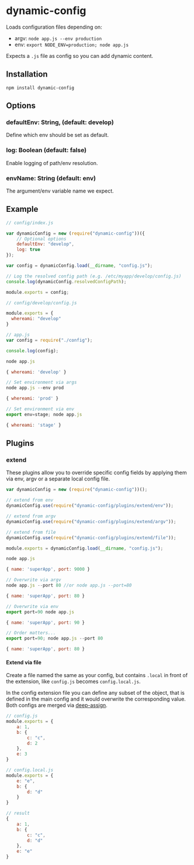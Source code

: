 # dynamic-config

Loads configuration files depending on:

  - argv: `node app.js --env production`
  - env: `export NODE_ENV=production; node app.js`

Expects a `.js` file as config so you can add dynamic content.

## Installation

```
npm install dynamic-config
```

## Options

### defaultEnv: String, (default: develop)

Define which env should be set as default.

### log: Boolean (default: false)

Enable logging of path/env resolution.

### envName: String (default: env)

The argument/env variable name we expect.

## Example

```javascript
// config/index.js

var dynamicConfig = new (require("dynamic-config"))({
    // Optional options
    defaultEnv: "develop",
    log: true
});

var config = dynamicConfig.load(__dirname, "config.js");

// Log the resolved config path (e.g. /etc/myapp/develop/config.js)
console.log(dynamicConfig.resolvedConfigPath);

module.exports = config;
```

```javascript
// config/develop/config.js

module.exports = {
  whereami: "develop"
}
```

```javascript
// app.js
var config = require("./config");

console.log(config);
```

```javascript
node app.js

{ whereami: 'develop' }

// Set environment via args
node app.js --env prod

{ whereami: 'prod' }

// Set environment via env
export env=stage; node app.js

{ whereami: 'stage' }
```





## Plugins

### extend

These plugins allow you to override specific config fields by applying them via env, argv or a separate local config file.

```javascript
var dynamicConfig = new (require("dynamic-config"))();

// extend from env
dynamicConfig.use(require("dynamic-config/plugins/extend/env"));

// extend from argv
dynamicConfig.use(require("dynamic-config/plugins/extend/argv"));

// extend from file
dynamicConfig.use(require("dynamic-config/plugins/extend/file"));

module.exports = dynamicConfig.load(__dirname, "config.js");
```

```javascript
node app.js

{ name: 'superApp', port: 9000 }

// Overwrite via argv
node app.js --port 80 //or node app.js --port=80

{ name: 'superApp', port: 80 }

// Overwrite via env
export port=90 node app.js

{ name: 'superApp', port: 90 }

// Order matters...
export port=90; node app.js --port 80

{ name: 'superApp', port: 80 }
```

#### Extend via file
Create a file named the same as your config, but contains `.local` in front of the extension, like `config.js` becomes `config.local.js`.

In the config extension file you can define any subset of the object, that is defined in the main config and it would overwrite the corresponding value. Both configs are merged via [deep-assign](https://github.com/sindresorhus/deep-assign).

```javascript
// config.js
module.exports = {
    a: 1,
    b: {
        c: "c",
        d: 2
    },
    e: 3
}

// config.local.js
module.exports = {
    e: "e",
    b: {
        d: "d"
    }
}

// result
{
    a: 1,
    b: {
        c: "c",
        d: "d"
    },
    e: "e"
}
```
